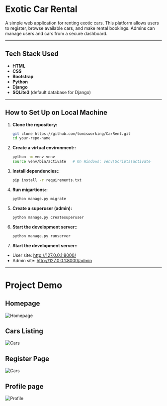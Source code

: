 # Exotic Car Rental

A simple web application for renting exotic cars. This platform allows users to register, browse available cars, and make rental bookings. Admins can manage users and cars from a secure dashboard.

---

## Tech Stack Used

- **HTML**
- **CSS**
- **Bootstrap**
- **Python**
- **Django**
- **SQLite3** (default database for Django)

---

## How to Set Up on Local Machine

1. **Clone the repository:**

   ```bash
   git clone https://github.com/tomisworking/CarRent.git
   cd your-repo-name

2. **Create a virtual environment::**

   ```bash
   python -m venv venv
   source venv/bin/activate   # On Windows: venv\Scripts\activate

3. **Install dependencies::**

   ```bash
   pip install -r requirements.txt

4. **Run migartions::**

   ```bash
   python manage.py migrate

5. **Create a superuser (admin):**

   ```bash
   python manage.py createsuperuser

6. **Start the development server::**

   ```bash
   python manage.py runserver

7. **Start the development server::**

- User site: http://127.0.0.1:8000/
- Admin site: http://127.0.0.1:8000/admin

---

# Project Demo
## Homepage  
![Homepage](<media/screenshots/screenshot (2).png>)

## Cars Listing  
![Cars](<media/screenshots/screenshot (3).png>)

##  Register Page  
![Cars](<media/screenshots/screenshot (4).png>)

## Profile page
![Profile](<media/screenshots/screenshot (1).png>)
   



